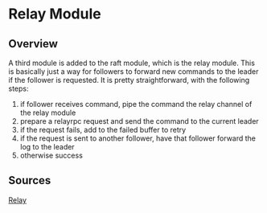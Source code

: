# Relay Module


## Overview

A third module is added to the raft module, which is the relay module. This is basically just a way for followers to forward new commands to the leader if the follower is requested. It is pretty straightforward, with the following steps:

  1. if follower receives command, pipe the command the relay channel of the relay module
  2. prepare a relayrpc request and send the command to the current leader
  3. if the request fails, add to the failed buffer to retry
  4. if the request is sent to another follower, have that follower forward the log to the leader
  5. otherwise success


## Sources

[Relay](../pkg/relay/RelayService.go)